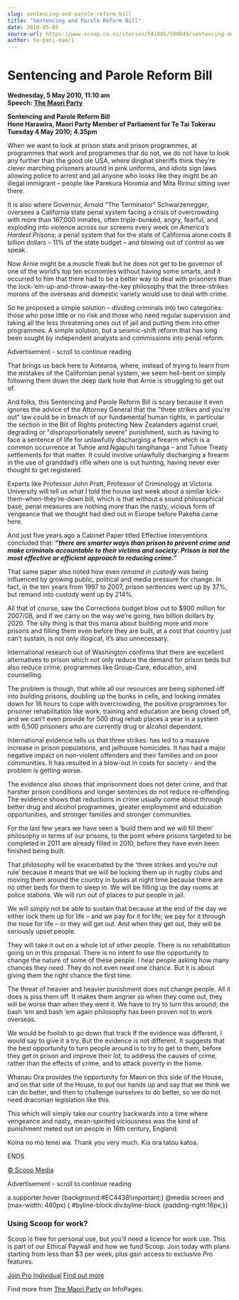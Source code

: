 ```yaml
---
slug: sentencing-and-parole-reform-bill
title: "Sentencing and Parole Reform Bill"
date: 2010-05-05
source-url: https://www.scoop.co.nz/stories/PA1005/S00049/sentencing-and-parole-reform-bill.htm
author: te-pati-maori
---
```

Sentencing and Parole Reform Bill
=================================

**Wednesday, 5 May 2010, 11:10 am**  
**Speech: [The Maori Party](https://info.scoop.co.nz/The_Maori_Party)**

**Sentencing and Parole Reform Bill**  
**Hone Harawira, Maori Party Member of Parliament for Te Tai Tokerau**  
**Tuesday 4 May 2010; 4.35pm**

When we want to look at prison stats and prison programmes, at programmes that work and programmes that do not, we do not have to look any further than the good ole USA, where dingbat sheriffs think they’re clever marching prisoners around in pink uniforms, and idiots sign laws allowing police to arrest and jail anyone who looks like they might be an illegal immigrant – people like Parekura Horomia and Mita Ririnui sitting over there.

It is also where Governor, Arnold “The Terminator” Schwarzenegger, oversees a California state penal system facing a crisis of overcrowding with more than 167,000 inmates, often triple-bunked, angry, fearful, and exploding into violence across our screens every week on _America’s Hardest Prisons_; a penal system that for the state of California alone costs 8 billion dollars – 11% of the state budget – and blowing out of control as we speak.

Now Arnie might be a muscle freak but he does not get to be governor of one of the world’s top ten economies without having some smarts, and it occurred to him that there had to be a better way to deal with prisoners than the lock-’em-up-and-throw-away-the-key philosophy that the three-strikes morons of the overseas and domestic variety would use to deal with crime.

So he proposed a simple solution – dividing criminals into two categories: those who pose little or no risk and those who need regular supervision and taking all the less threatening ones out of jail and putting them into other programmes. A simple solution, but a seismic-shift reform that has long been sought by independent analysts and commissions into penal reform.

Advertisement - scroll to continue reading





That brings us back here to Aotearoa, where, instead of trying to learn from the mistakes of the Californian penal system, we seem hell-bent on simply following them down the deep dark hole that Arnie is struggling to get out of.

And folks, this Sentencing and Parole Reform Bill is scary because it even ignores the advice of the Attorney General that the "three strikes and you're out" law could be in breach of our fundamental human rights, in particular the section in the Bill of Rights protecting New Zealanders against cruel, degrading or "disproportionately severe" punishment, such as having to face a sentence of life for unlawfully discharging a firearm which is a common occurrence at Tuhoe and Ngapuhi tangihanga – and Tuhoe Treaty settlements for that matter. It could involve unlawfully discharging a firearm in the use of granddad’s rifle when one is out hunting, having never ever thought to get registered.

Experts like Professor John Pratt, Professor of Criminology at Victoria University will tell us what I told the house last week about a similar kick-them-when-they’re-down bill, which is that without a sound philosophical base, penal measures are nothing more than the nasty, vicious form of vengeance that we thought had died out in Europe before Pakeha came here.

And just five years ago a Cabinet Paper titled Effective Interventions concluded that: _**“there are smarter ways than prison to prevent crime and make criminals accountable to their victims and society. Prison is not the most effective or efficient approach to reducing crime.”**_

That same paper also noted how even _remand in custody_ was being influenced by growing public, political and media pressure for change. In fact, in the ten years from 1997 to 2007, prison sentences went up by 37%, but remand into custody went up by 214%.

All that of course, saw the Corrections budget blow out to $900 million for 2007/08, and if we carry on the way we’re going, two billion dollars by 2020. The silly thing is that this mania about building more and more prisons and filling them even before they are built, at a cost that country just can’t sustain, is not only illogical, it’s also unnecessary.

International research out of Washington confirms that there are excellent alternatives to prison which not only reduce the demand for prison beds but also reduce crime, programmes like Group-Care, education, and counselling.

The problem is though, that while all our resources are being siphoned off into building prisons, doubling up the bunks in cells, and locking inmates down for 16 hours to cope with overcrowding, the positive programmes for prisoner rehabilitation like work, training and education are being closed off, and we can’t even provide for 500 drug rehab places a year in a system with 6,500 prisoners who are currently drug or alcohol dependent.

International evidence tells us that three strikes: has led to a massive increase in prison populations, and jailhouse homicides. It has had a major negative impact on non-violent offenders and their families and on poor communities. It has resulted in a blow-out in costs for society - and the problem is getting worse.

The evidence also shows that imprisonment does not deter crime, and that harsher prison conditions and longer sentences do not reduce re-offending. The evidence shows that reductions in crime usually come about through better drug and alcohol programmes, greater employment and education opportunities, and stronger families and stronger communities.

For the last few years we have seen a ‘build them and we will fill them’ philosophy in terms of our prisons, to the point where prisons targeted to be completed in 2011 are already filled in 2010, before they have even been finished being built.

That philosophy will be exacerbated by the ‘three strikes and you’re out rule’ because it means that we will be locking them up in rugby clubs and moving them around the country in buses at night time because there are no other beds for them to sleep in. We will be filling up the day rooms at police stations. We will run out of places to put people in jail.

We will simply not be able to sustain that because at the end of the day we either lock them up for life – and we pay for it for life; we pay for it through the nose for life – or they will get out. And when they get out, they will be seriously upset people.

They will take it out on a whole lot of other people. There is no rehabilitation going on in this proposal. There is no intent to use the opportunity to change the nature of some of these people. I hear people asking how many chances they need. They do not even need one chance. But it is about giving them the right chance the first time.

The threat of heavier and heavier punishment does not change people. All it does is piss them off. It makes them angrier so when they come out, they will be worse than when they went it. We have to try to turn this around; the bash ‘em and bash ‘em again philosophy has been proven not to work overseas.

We would be foolish to go down that track If the evidence was different, I would say to give it a try. But the evidence is not different. It suggests that the best opportunity to turn people around is to try to get to them, before they get in prison and improve their lot, to address the causes of crime, rather than the effects of crime, and to attack poverty in the home.

Whanau Ora provides the opportunity for Maori on this side of the House, and on that side of the House, to put our hands up and say that we think we can do better, and then to challenge ourselves to do better, so we do not need draconian legislation like this.

This which will simply take our country backwards into a time where vengeance and nasty, mean-spirited viciousness was the kind of punishment meted out on people in 16th century, England.

Koina no mo tenei wa. Thank you very much. Kia ora tatou katoa.

ENDS  

[© Scoop Media](http://www.scoop.co.nz/about/terms.html)  

Advertisement - scroll to continue reading



a.supporter:hover {background:#EC4438!important;} @media screen and (max-width: 480px) { #byline-block div.byline-block {padding-right:16px;}}

### Using Scoop for work?

Scoop is free for personal use, but you’ll need a licence for work use. This is part of our Ethical Paywall and how we fund Scoop. Join today with plans starting from less than $3 per week, plus gain access to exclusive _Pro_ features.  
  
[Join Pro Individual](https://pro.scoop.co.nz/Individual/?from=ProIn24) [Find out more](https://pro.scoop.co.nz/using-scoop-for-work/?from=ProIn24)

Find more from [The Maori Party](https://info.scoop.co.nz/The_Maori_Party) on InfoPages.